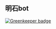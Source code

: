 ## 明石bot

[![Greenkeeper badge](https://badges.greenkeeper.io/svartalfheim/akashi-bot.svg)](https://greenkeeper.io/)
